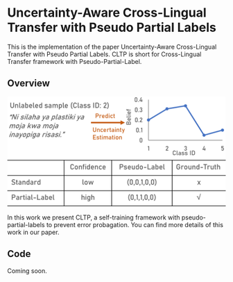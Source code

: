 # Uncertainty-Aware Cross-Lingual Transfer with Pseudo Partial Labels

This is the implementation of the paper Uncertainty-Aware Cross-Lingual Transfer with Pseudo Partial Labels. CLTP is short for Cross-Lingual Transfer framework with Pseudo-Partial-Label.


## Overview
<img src="./fig/illustration_1.png" width="650"/>

In this work we present CLTP, a self-training framework with pseudo-partial-labels to prevent error probagation.
You can find more details of this work in our paper.

## Code
Coming soon.
